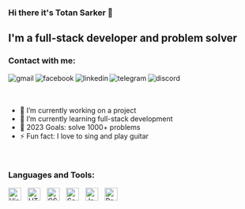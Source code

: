 ### Hi there it's Totan Sarker 👋

## I'm a full-stack developer and problem solver

### Contact with me:

<div>
<a href="mailto:totansarker2@gmail.com" target="_blank"><img align="left" display="inline" alt="gmail" src="https://img.shields.io/badge/Gmail-D14836?style=for-the-badge&logo=gmail&logoColor=white"/></a>
&nbsp;&nbsp;
<a href="https://facebook.com/totan99" target="_blank"><img align="left" display="inline" alt="facebook" src="https://img.shields.io/badge/Facebook-1877F2?style=for-the-badge&logo=facebook&logoColor=white" /></a>
&nbsp;&nbsp;
<a href="https://www.linkedin.com/in/totan-sarker-58b9251a7/" target="_blank"><img align="left" display="inline" alt="linkedin" src="https://img.shields.io/badge/LinkedIn-0077B5?style=for-the-badge&logo=linkedin&logoColor=white" /></a>
&nbsp;&nbsp;
<a href="telegram" target="_blank"><img align="left" display="inline" alt="telegram" src="https://img.shields.io/badge/Telegram-2CA5E0?style=for-the-badge&logo=telegram&logoColor=white" /></a>
&nbsp;&nbsp;
<a href="https://discord.com/users/1030891808542175293" target="_blank"><img align="left" display="inline" alt="discord" src="https://img.shields.io/badge/Discord-5865F2?style=for-the-badge&logo=discord&logoColor=white" /></a>
</div>


<br/>
<br/>
<!--
open in new tab not working
-->

- 🔭 I’m currently working on a project
- 🌱 I’m currently learning full-stack development
- 🥅 2023 Goals: solve 1000+ problems
- ⚡ Fun fact: I love to sing and play guitar


<br/>

### Languages and Tools:

<img align="left" alt="Visual Studio Code" width="26px" src="https://cdn.jsdelivr.net/gh/devicons/devicon/icons/vscode/vscode-original.svg" style="padding-right:10px;" />
<img align="left" alt="HTML5" width="26px" src="https://cdn.jsdelivr.net/gh/devicons/devicon/icons/html5/html5-original.svg" style="padding-right:10px;" />
<img align="left" alt="CSS3" width="26px" src="https://cdn.jsdelivr.net/gh/devicons/devicon/icons/css3/css3-original.svg" style="padding-right:10px;" />
<img align="left" alt="Sass" width="26px" src="https://cdn.jsdelivr.net/gh/devicons/devicon/icons/sass/sass-original.svg" style="padding-right:10px;" />
<img align="left" alt="JavaScript" width="26px" src="https://cdn.jsdelivr.net/gh/devicons/devicon/icons/javascript/javascript-original.svg" style="padding-right:10px;" />
<img align="left" alt="React" width="26px" src="https://cdn.jsdelivr.net/gh/devicons/devicon/icons/react/react-original.svg" style="padding-right:10px;" />
<br />
<br />

